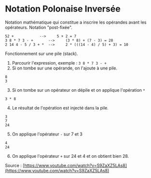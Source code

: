 # Notation Polonaise Inversée
Notation mathématique qui constitue a inscrire les opérandes avant les opérateurs. Notation "post-fixée".

```
52 +			-->		5 + 2 = 7
3 8 * 7 3 - +		-->		(3 * 8) + (7 - 3) = 28
2 14 4 - 5 / 3 + *	-->		2 * (((14 - 4) / 5) + 3) = 10
```

Fonctionnement sur une pile (stack).
1. Parcourir l'expression, exemple : `3 8 * 7 3 - +`
2. Si on tombe sur une opérande, on l'ajoute à une pile.
```
8
3
```
3. Si on tombe sur un opérateur on dépile et on applique l'opération `*`
```
3 * 8
```
4. Le résultat de l'opération est injecté dans la pile.
```
3
7
24
```
5. On applique l'opérateur `-` sur 7 et 3
```
4
24
```
6. On applique l'opérateur `+` sur 24 et 4 et on obtient bien 28.

Source : [https://www.youtube.com/watch?v=S9ZaXZ5LAs8](https://www.youtube.com/watch?v=S9ZaXZ5LAs8)